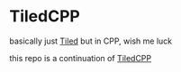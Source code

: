 # TiledCPP
basically just [Tiled](https://github.com/Jemko0/Tiled) but in CPP, wish me luck

this repo is a continuation of [TiledCPP](https://github.com/Jemko0/TiledCPP)

